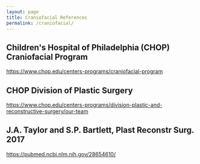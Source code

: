 ```yaml
---
layout: page
title: Craniofacial References
permalink: /craniofacial/
---
```


## Children's Hospital of Philadelphia (CHOP) Craniofacial Program
<https://www.chop.edu/centers-programs/craniofacial-program>

## CHOP Division of Plastic Surgery
<https://www.chop.edu/centers-programs/division-plastic-and-reconstructive-surgery/our-team>

## J.A. Taylor and S.P. Bartlett, Plast Reconstr Surg. 2017
<https://pubmed.ncbi.nlm.nih.gov/28654610/>

